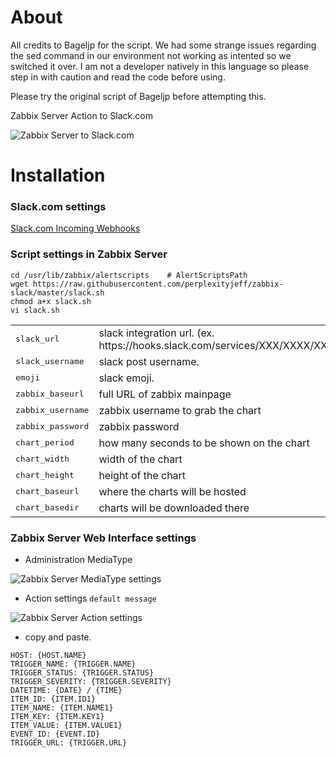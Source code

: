
# About

All credits to Bageljp for the script. We had some strange issues regarding the sed command in our environment not working as intented so we switched it over. I am not a developer natively in this language so please step in with caution and read the code before using. 

Please try the original script of Bageljp before attempting this.

Zabbix Server Action to Slack.com

![Zabbix Server to Slack.com](https://raw.githubusercontent.com/bageljp/zabbix-slack/master/img/zabbix_chart.png "Zabbix Server to Slack.com")

# Installation

### Slack.com settings

[Slack.com Incoming Webhooks](https://api.slack.com/incoming-webhooks)

### Script settings in Zabbix Server

```
cd /usr/lib/zabbix/alertscripts    # AlertScriptsPath
wget https://raw.githubusercontent.com/perplexityjeff/zabbix-slack/master/slack.sh
chmod a+x slack.sh
vi slack.sh
```

<table>
  <tr>
    <td><tt>slack_url</tt></td>
	<td>slack integration url. (ex. https://hooks.slack.com/services/XXX/XXXX/XXXXX)</td>
  </tr>
  <tr>
    <td><tt>slack_username</tt></td>
    <td>slack post username.</td>
  </tr>
  <tr>
    <td><tt>emoji</tt></td>
    <td>slack emoji.</td>
  </tr>
  <tr>
    <td><tt>zabbix_baseurl</tt></td>
    <td>full URL of zabbix mainpage</td>
  </tr>
  <tr>
    <td><tt>zabbix_username</tt></td>
    <td>zabbix username to grab the chart</td>
  </tr>
  <tr>
    <td><tt>zabbix_password</tt></td>
    <td>zabbix password</td>
  </tr>
  <tr>
    <td><tt>chart_period</tt></td>
    <td>how many seconds to be shown on the chart</td>
  </tr>
  <tr>
    <td><tt>chart_width</tt></td>
    <td>width of the chart</td>
  </tr>
  <tr>
    <td><tt>chart_height</tt></td>
    <td>height of the chart</td>
  </tr>
  <tr>
    <td><tt>chart_baseurl</tt></td>
    <td>where the charts will be hosted</td>
  </tr>
  <tr>
    <td><tt>chart_basedir</tt></td>
    <td>charts will be downloaded there</td>
  </tr>
</table>

### Zabbix Server Web Interface settings

* Administration MediaType

![Zabbix Server MediaType settings](https://raw.githubusercontent.com/bageljp/zabbix-slack/master/img/zabbix_mediatype.png "Zabbix Server MediaType settings.")

* Action settings ``default message``

![Zabbix Server Action settings](https://raw.githubusercontent.com/bageljp/zabbix-slack/master/img/zabbix_action.png "Zabbix Server Action settings.")

* copy and paste.
```
HOST: {HOST.NAME}
TRIGGER_NAME: {TRIGGER.NAME}
TRIGGER_STATUS: {TRIGGER.STATUS}
TRIGGER_SEVERITY: {TRIGGER.SEVERITY}
DATETIME: {DATE} / {TIME}
ITEM_ID: {ITEM.ID1}
ITEM_NAME: {ITEM.NAME1}
ITEM_KEY: {ITEM.KEY1}
ITEM_VALUE: {ITEM.VALUE1}
EVENT_ID: {EVENT.ID}
TRIGGER_URL: {TRIGGER.URL}
```
